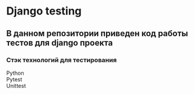 # Django testing  
## В данном репозитории приведен код работы тестов для django проекта
### Стэк технологий для тестирования
Python  
Pytest  
Unittest  
